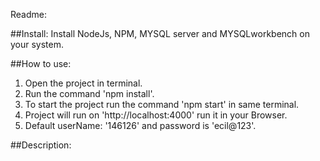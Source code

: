 Readme: 

##Install:
 Install NodeJs, NPM, MYSQL server and MYSQLworkbench on your system.

##How to use:
	
1) Open the project in terminal.
2) Run the command 'npm install'.
3) To start the project run the command 'npm start' in same terminal.
4) Project will run on 'http://localhost:4000' run it in your Browser.
5) Default userName: '146126' and password is 'ecil@123'.

##Description:

